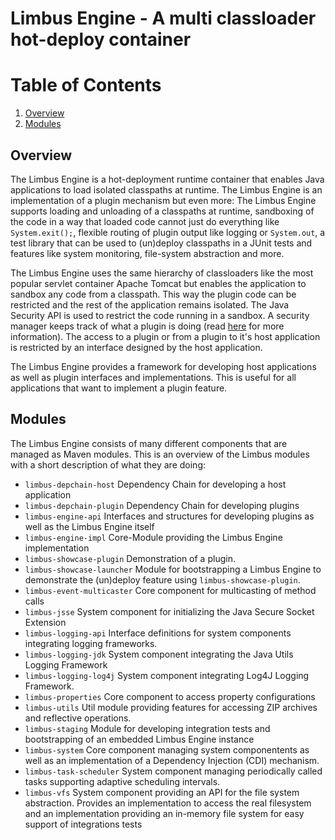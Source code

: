 # Limbus Engine - A multi classloader hot-deploy container

# Table of Contents
1. [Overview](#overview)
2. [Modules](#modules)

## Overview

The Limbus Engine is a hot-deployment runtime container that enables Java applications to load isolated classpaths at runtime. The Limbus Engine is an implementation of a plugin mechanism but even more: The Limbus Engine supports loading and unloading of a classpaths at runtime, sandboxing of the code in a way that loaded code cannot just do everything like `System.exit();`, flexible routing of plugin output like logging or `System.out`, a test library that can be used to (un)deploy classpaths in a JUnit tests and features like system monitoring, file-system abstraction and more.

The Limbus Engine uses the same hierarchy of classloaders like the most popular servlet container Apache Tomcat but enables the application to sandbox any code from a classpath. This way the plugin code can be restricted and the rest of the application remains isolated. The Java Security API is used to restrict the code running in a sandbox. A security manager keeps track of what a plugin is doing (read [here](http://openbook.rheinwerk-verlag.de/java7/1507_22_003.html) for more information). The access to a plugin or from a plugin to it's host application is restricted by an interface designed by the host application.

The Limbus Engine provides a framework for developing host applications as well as plugin interfaces and implementations. This is useful for all applications that want to implement a plugin feature.

## Modules

The Limbus Engine consists of many different components that are managed as Maven modules. This is an overview of the Limbus modules with a short description of what they are doing:

- `limbus-depchain-host` Dependency Chain for developing a host application
- `limbus-depchain-plugin`  Dependency Chain for developing plugins
- `limbus-engine-api`  Interfaces and structures for developing plugins as well as the Limbus Engine itself
- `limbus-engine-impl`  Core-Module providing the Limbus Engine implementation
- `limbus-showcase-plugin`  Demonstration of a plugin.
- `limbus-showcase-launcher` Module for bootstrapping a Limbus Engine to demonstrate the (un)deploy feature using `limbus-showcase-plugin`.
- `limbus-event-multicaster`  Core component for multicasting of method calls
- `limbus-jsse`  System component for initializing the Java Secure Socket Extension
- `limbus-logging-api`  Interface definitions for system components integrating logging frameworks.
- `limbus-logging-jdk`  System component integrating the Java Utils Logging Framework
- `limbus-logging-log4j`  System component integrating Log4J Logging Framework.
- `limbus-properties`  Core component to access property configurations
- `limbus-utils`  Util module providing features for accessing ZIP archives and reflective operations.
- `limbus-staging`  Module for developing integration tests and bootstrapping of an embedded Limbus Engine instance
- `limbus-system`  Core component managing system componentents as well as an implementation of a Dependency Injection (CDI) mechanism.
- `limbus-task-scheduler`  System component managing periodically called tasks supporting adaptive scheduling intervals.
- `limbus-vfs`   System component providing an API for the file system abstraction. Provides an implementation to access the real filesystem and an implementation providing an in-memory file system for easy support of integrations tests

